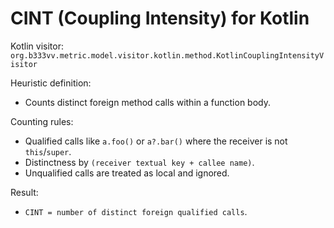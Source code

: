 # CINT (Coupling Intensity) for Kotlin

Kotlin visitor: `org.b333vv.metric.model.visitor.kotlin.method.KotlinCouplingIntensityVisitor`

Heuristic definition:
- Counts distinct foreign method calls within a function body.

Counting rules:
- Qualified calls like `a.foo()` or `a?.bar()` where the receiver is not `this`/`super`.
- Distinctness by `(receiver textual key + callee name)`.
- Unqualified calls are treated as local and ignored.

Result:
- `CINT = number of distinct foreign qualified calls`.
